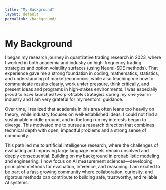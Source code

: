 ```yaml
---
title: "My Background"
layout: default
permalink: /background/
---
```


# My Background

I began my research journey in quantitative trading research in 2023, where I worked in both academia and industry on high-frequency trading strategies and option volatility surfaces (using Neural-SDE methods). That experience gave me a strong foundation in coding, mathematics, statistics, and understanding of market/economics, while also teaching me how to communicate results clearly, work under pressure, think critically, and present ideas and programs in high-stakes environments. I was especially proud to have launched two profitable strategies during my one year in industry and I am very grateful for my mentors' guidance.  

Over time, I realized that academia in this area often leans too heavily on theory, while industry focuses on well-established ideas. I could not find a sustainable middle ground, and in the long run my interests began to diverge. This motivated me to pursue a research direction that combines technical depth with open, impactful problems and a strong sense of community.  

This path led me to artificial intelligence research, where the challenges of evaluating and improving large language models remain unsolved and deeply consequential. Building on my background in probabilistic modeling and engineering, I now focus on AI measurement sciences—developing principled methods for evaluation, inference, and reasoning. I am excited to be part of a fast-growing community where collaboration, curiosity, and rigorous methods can contribute to building safe, trustworthy, and reliable AI systems.
